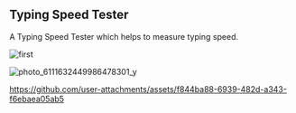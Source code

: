 ## Typing Speed Tester

A Typing Speed Tester which helps to measure typing speed.

![first](https://github.com/user-attachments/assets/decfa7c4-40b5-4052-87f4-b23e75e74e68)

![photo_6111632449986478301_y](https://github.com/user-attachments/assets/729ccc55-522a-4c64-877e-57d04e2ca25c)


https://github.com/user-attachments/assets/f844ba88-6939-482d-a343-f6ebaea05ab5

